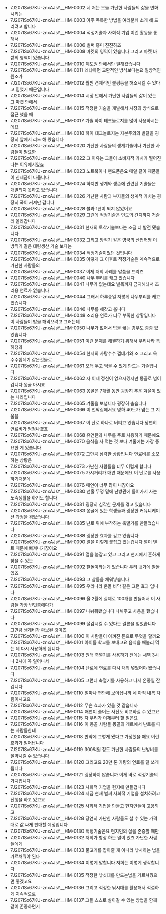 - 7J207ISx67KU-znxAJsY__HM-0002 네 저는 오늘 가난한 사람들의 삶을 변화시키는
- 7J207ISx67KU-znxAJsY__HM-0003 아주 독특한 방법을 여러분께 소개 해 드리려고 합니다
- 7J207ISx67KU-znxAJsY__HM-0004 적정기술과 사회적 기업 이런 활동을 통해서
- 7J207ISx67KU-znxAJsY__HM-0006 벌써 흥미 진진하죠
- 7J207ISx67KU-znxAJsY__HM-0008 마켓의 영역이 있습니다 그리고 마켓 바깥의 영역이 있습니다
- 7J207ISx67KU-znxAJsY__HM-0010 제도권 안에서만 일해왔습니다
- 7J207ISx67KU-znxAJsY__HM-0011 왜냐하면 교환적인 방식보다는요 일방적인 원조가
- 7J207ISx67KU-znxAJsY__HM-0012 훨씬 경제적인 불평등을 해소시킬 수 있다고 믿었기 때문입니다
- 7J207ISx67KU-znxAJsY__HM-0014 시장 안에서 가난한 사람들의 삶이 있는 그 마켓 안에서
- 7J207ISx67KU-znxAJsY__HM-0015 적정한 기술을 개발해서 시장의 방식으로 접근 했을 때
- 7J207ISx67KU-znxAJsY__HM-0017 기술 하이 테크놀로지를 많이 사용하시는데요
- 7J207ISx67KU-znxAJsY__HM-0018 하이 테크놀로지는 자본주의의 발달을 굉장히 앞에서 리드 해 왔습니다
- 7J207ISx67KU-znxAJsY__HM-0020 가난한 사람들의 생계기술이나 가난한 사람들이 필요한
- 7J207ISx67KU-znxAJsY__HM-0022 그 이유는 그들이 소비자적 가치가 떨어진다는 이유에서였죠
- 7J207ISx67KU-znxAJsY__HM-0023 노트북이나 핸드폰은요 매일 같이 제품들이 신제품이 나옵니다
- 7J207ISx67KU-znxAJsY__HM-0024 하지만 생계와 생존에 관련된 기술들은 개발되지 못하고 있습니다
- 7J207ISx67KU-znxAJsY__HM-0026 가난한 사람과 부자들의 생계적 가치는 굉장히 폭이 커져만 갑니다
- 7J207ISx67KU-znxAJsY__HM-0028 불과 1년이 되지 않았어요
- 7J207ISx67KU-znxAJsY__HM-0029 그런데 적정기술은 인도의 간디까지 거슬러 올라갑니다
- 7J207ISx67KU-znxAJsY__HM-0031 현재의 토착기술보다는 조금 더 발전 됐습니다
- 7J207ISx67KU-znxAJsY__HM-0032 그리고 방직기 같은 영국의 산업혁명 이 방직기 같은 대량생산 기술 보다는
- 7J207ISx67KU-znxAJsY__HM-0034 적정기술이었던 것입니다
- 7J207ISx67KU-znxAJsY__HM-0035 이렇게 그 이후로 적정기술은 계속적으로 가난한 사람들의
- 7J207ISx67KU-znxAJsY__HM-0037 이제 저희 사례를 말씀을 드리죠
- 7J207ISx67KU-znxAJsY__HM-0040 나무 뿌리를 캐고 있습니다
- 7J207ISx67KU-znxAJsY__HM-0041 나무가 없는데요 벌목까지 금지해놔서 조리용 연료가 없습니다
- 7J207ISx67KU-znxAJsY__HM-0044 그래서 하루종일 저렇게 나무뿌리를 캐고 있습니다
- 7J207ISx67KU-znxAJsY__HM-0046 나무를 해갖고 옵니다
- 7J207ISx67KU-znxAJsY__HM-0048 조리용 연료가 너무 부족한 상황입니다 이 사람들이 밥을 해먹으려고 그러는데
- 7J207ISx67KU-znxAJsY__HM-0050 나무가 없어서 밥을 굶는 경우도 종종 있었습니다
- 7J207ISx67KU-znxAJsY__HM-0051 이런 문제를 해결하기 위해서 우리나라 특허청과
- 7J207ISx67KU-znxAJsY__HM-0054 현지의 사탕수수 껍데기와 조 그리고 옥수수껍데기 같은것들로
- 7J207ISx67KU-znxAJsY__HM-0061 오래 두고 먹을 수 있게 만드는 기술입니다
- 7J207ISx67KU-znxAJsY__HM-0062 자 이제 정신이 없으시겠지만 몽골로 넘어갑니다 몽골 아시죠
- 7J207ISx67KU-znxAJsY__HM-0063 몽골은 7개월 동안 굉장히 추운 겨울이 있는 나라입니다
- 7J207ISx67KU-znxAJsY__HM-0065 겨울을 보냅니다 굉장히 춥습니다
- 7J207ISx67KU-znxAJsY__HM-0066 이 천막집에서요 영하 40도가 넘는 그 겨울을
- 7J207ISx67KU-znxAJsY__HM-0067 이 난로 하나로 버티고 있습니다 당연히 연료비가 엄청나겠죠
- 7J207ISx67KU-znxAJsY__HM-0068 유연탄과 나무를 주로 사용하기 때문에요
- 7J207ISx67KU-znxAJsY__HM-0070 음식을 사 먹는 것 보다 겨울에는 가장 중요한 게 있습니다
- 7J207ISx67KU-znxAJsY__HM-0072 그만큼 심각한 상황입니다 연료비를 소모하는 상황은
- 7J207ISx67KU-znxAJsY__HM-0073 가난한 사람들을 너무 어렵게 합니다
- 7J207ISx67KU-znxAJsY__HM-0075 가시거리가 매연 때문에요 이 난로를 사용하기때문에
- 7J207ISx67KU-znxAJsY__HM-0076 매연이 너무 많이 나잖아요
- 7J207ISx67KU-znxAJsY__HM-0080 맨홀 뚜껑 밑에 난방관에 들어가서 사는 노숙생활을 하기도 합니다
- 7J207ISx67KU-znxAJsY__HM-0081 굉장히 심각한 문제를 겪고 있습니다
- 7J207ISx67KU-znxAJsY__HM-0083 몽골에 있는 학생들과 굉장한 커뮤니케이션 과정을 겪었습니다
- 7J207ISx67KU-znxAJsY__HM-0085 난로 위에 부착하는 축열기를 만들었습니다
- 7J207ISx67KU-znxAJsY__HM-0088 굉장한 효과를 갖고 있습니다
- 7J207ISx67KU-znxAJsY__HM-0090 열을 이렇게 붙잡고 있는겁니다 열이 텐트 때문에 빠져나가잖아요
- 7J207ISx67KU-znxAJsY__HM-0091 열을 붙잡고 있고 그리고 현지에서 흔하게 찾을 수 있는
- 7J207ISx67KU-znxAJsY__HM-0092 찰돌이라는게 있습니다 우리 냇가에 찰돌있죠
- 7J207ISx67KU-znxAJsY__HM-0093 그 찰돌을 채워넣습니다
- 7J207ISx67KU-znxAJsY__HM-0095 우리나라 온돌 바닥 같은 그런 효과 입니다
- 7J207ISx67KU-znxAJsY__HM-0096 올 2월에 실제로 100개를 만들어서 이 사람들 가장 빈민층에다가
- 7J207ISx67KU-znxAJsY__HM-0097 나눠줘봤습니다 나눠주고 사용을 했습니다
- 7J207ISx67KU-znxAJsY__HM-0099 절감시킬 수 있다는 결론을 얻었습니다 그만큼 생계비가 확보된 것이죠
- 7J207ISx67KU-znxAJsY__HM-0100 이 사람들이 아껴진 돈으로 무엇을 할까요
- 7J207ISx67KU-znxAJsY__HM-0101 아이들 학교를 보내고요 음식을 배불리 먹는 데 다시 사용하게 됩니다
- 7J207ISx67KU-znxAJsY__HM-0103 원래 축열기를 사용하기 전에는 새벽 3시나 2시에 꼭 일어나서
- 7J207ISx67KU-znxAJsY__HM-0104 난로에 연료를 다시 채워 넣었어야 됐습니다
- 7J207ISx67KU-znxAJsY__HM-0105 그런데 축열기를 사용하고 나서 온종일 잔겁니다
- 7J207ISx67KU-znxAJsY__HM-0110 얼마나 편안해 보이십니까 네 아직 내복 차림이시고요
- 7J207ISx67KU-znxAJsY__HM-0112 무슨 효과가 있을 것 같습니까
- 7J207ISx67KU-znxAJsY__HM-0114 매연이 줄어든 사진도 비교하실 수 있고요
- 7J207ISx67KU-znxAJsY__HM-0115 자 우리가 이제부터 할 일은요
- 7J207ISx67KU-znxAJsY__HM-0116 이 몽골 사람들 몽골의 게르에서 난로를 때는 사람들한테
- 7J207ISx67KU-znxAJsY__HM-0118 만약에 그렇게 됐다고 가정했을 때요 이런 효과가 일어납니다
- 7J207ISx67KU-znxAJsY__HM-0119 300억원 정도 가난한 사람들의 난방비를 절약시킬 수 있습니다
- 7J207ISx67KU-znxAJsY__HM-0120 그리고요 20만 톤 가량의 연료를 덜 쓰게 됩니다
- 7J207ISx67KU-znxAJsY__HM-0121 굉장하지 않습니까 이게 바로 적정기술의 가치입니다
- 7J207ISx67KU-znxAJsY__HM-0123 사회적 기업을 현지에 만들겁니다
- 7J207ISx67KU-znxAJsY__HM-0124 지금 현재 벌써 사회적 기업을 설치하려고 진행을 하고 있고요
- 7J207ISx67KU-znxAJsY__HM-0125 사회적 기업을 만들고 현지인들이 고용되고
- 7J207ISx67KU-znxAJsY__HM-0128 당연히 가난한 사람들도 살 수 있는 가격대로 값 싸게 판매할 예정입니다
- 7J207ISx67KU-znxAJsY__HM-0130 적정기술은요 현지인의 삶을 존중할 때만
- 7J207ISx67KU-znxAJsY__HM-0132 저희가 항상 하는 말이 있죠 가난한 사람들에게
- 7J207ISx67KU-znxAJsY__HM-0133 물고기를 잡아줄 게 아니라 낚시하는 법을 가르쳐줘야 된다
- 7J207ISx67KU-znxAJsY__HM-0134 이렇게 말합니다 저희는 이렇게 생각합니다
- 7J207ISx67KU-znxAJsY__HM-0135 적정한 낚싯대를 만드는법을 가르쳐줬으면 좋겠고요
- 7J207ISx67KU-znxAJsY__HM-0136 그리고 적정한 낚시대를 활용해서 적절하게 지속적으로
- 7J207ISx67KU-znxAJsY__HM-0137 그들 스스로 살아갈 수 있는 방법을 함께 같이 존중하면서
